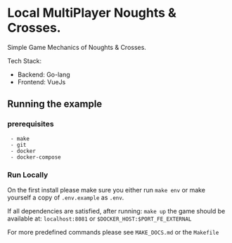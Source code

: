 # Local MultiPlayer Noughts & Crosses.

Simple Game Mechanics of Noughts & Crosses.

Tech Stack: 
- Backend: Go-lang
- Frontend: VueJs


## Running the example

### prerequisites

	 - make
	 - git
	 - docker
	 - docker-compose

### Run Locally

On the first install please make sure you either run `make env` or make yourself a copy of `.env.example` as `.env`.

If all dependencies are satisfied, after running: `make up` the game should be available at:
`localhost:8081` or `$DOCKER_HOST:$PORT_FE_EXTERNAL`


For more predefined commands please see `MAKE_DOCS.md` or the `Makefile`
